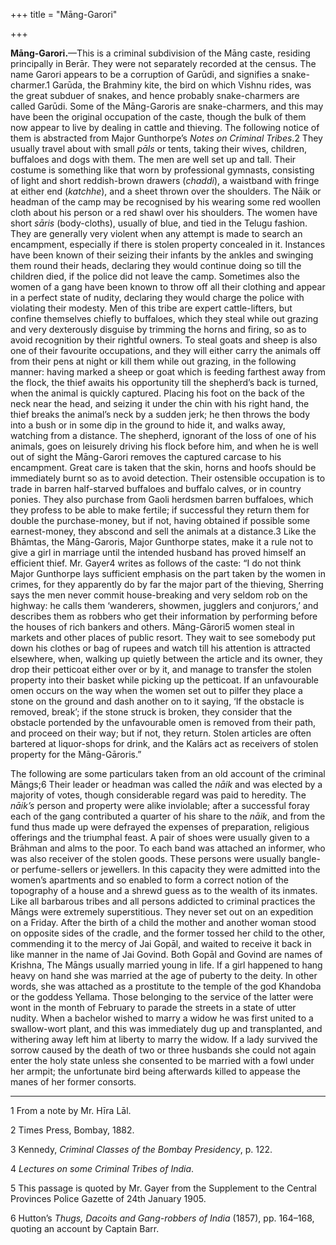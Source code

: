 +++
title = "Māng-Garori"

+++

**Māng-Garori.**—This is a criminal subdivision of the Māng caste, residing principally in Berār. They were not separately recorded at the census. The name Garori appears to be a corruption of Garūdi, and signifies a snake-charmer.1 Garūda, the Brahminy kite, the bird on which Vishnu rides, was the great subduer of snakes, and hence probably snake-charmers are called Garūdi. Some of the Māng-Garoris are snake-charmers, and this may have been the original occupation of the caste, though the bulk of them now appear to live by dealing in cattle and thieving. The following notice of them is abstracted from Major Gunthorpe’s *Notes on Criminal Tribes*.2 They usually travel about with small *pāls* or tents, taking their wives, children, buffaloes and dogs with them. The men are well set up and tall. Their costume is something like that worn by professional gymnasts, consisting of light and short reddish-brown drawers \(*chaddi*\), a waistband with fringe at either end \(*katchhe*\), and a sheet thrown over the shoulders. The Nāik or headman of the camp may be recognised by his wearing some red woollen cloth about his person or a red shawl over his shoulders. The women have short *sāris* \(body-cloths\), usually of blue, and tied in the Telugu fashion. They are generally very violent when any attempt is made to search an encampment, especially if there is stolen property concealed in it. Instances have been known of their seizing their infants by the ankles and swinging them round their heads, declaring they would continue doing so till the children died, if the police did not leave the camp. Sometimes also the women of a gang have been known to throw off all their clothing and appear in a perfect state of nudity, declaring they would charge the police with violating their modesty. Men of this tribe are expert cattle-lifters, but confine themselves chiefly to buffaloes, which they steal while out grazing and very dexterously disguise by trimming the horns and firing, so as to avoid recognition by their rightful owners. To steal goats and sheep is also one of their favourite occupations, and they will either carry the animals off from their pens at night or kill them while out grazing, in the following manner: having marked a sheep or goat which is feeding farthest away from the flock, the thief awaits his opportunity till the shepherd’s back is turned, when the animal is quickly captured. Placing his foot on the back of the neck near the head, and seizing it under the chin with his right hand, the thief breaks the animal’s neck by a sudden jerk; he then throws the body into a bush or in some dip in the ground to hide it, and walks away, watching from a distance. The shepherd, ignorant of the loss of one of his animals, goes on leisurely driving his flock before him, and when he is well out of sight the Māng-Garori removes the captured carcase to his encampment. Great care is taken that the skin, horns and hoofs should be immediately burnt so as to avoid detection. Their ostensible occupation is to trade in barren half-starved buffaloes and buffalo calves, or in country ponies. They also purchase from Gaoli herdsmen barren buffaloes, which they profess to be able to make fertile; if successful they return them for double the purchase-money, but if not, having obtained if possible some earnest-money, they abscond and sell the animals at a distance.3 Like the Bhāmtas, the Māng-Garoris, Major Gunthorpe states, make it a rule not to give a girl in marriage until the intended husband has proved himself an efficient thief. Mr. Gayer4 writes as follows of the caste: “I do not think Major Gunthorpe lays sufficient emphasis on the part taken by the women in crimes, for they apparently do by far the major part of the thieving, Sherring says the men never commit house-breaking and very seldom rob on the highway: he calls them ‘wanderers, showmen, jugglers and conjurors,’ and describes them as robbers who get their information by performing before the houses of rich bankers and others. Māng-Gārori5 women steal in markets and other places of public resort. They wait to see somebody put down his clothes or bag of rupees and watch till his attention is attracted elsewhere, when, walking up quietly between the article and its owner, they drop their petticoat either over or by it, and manage to transfer the stolen property into their basket while picking up the petticoat. If an unfavourable omen occurs on the way when the women set out to pilfer they place a stone on the ground and dash another on to it saying, ‘If the obstacle is removed, break’; if the stone struck is broken, they consider that the obstacle portended by the unfavourable omen is removed from their path, and proceed on their way; but if not, they return. Stolen articles are often bartered at liquor-shops for drink, and the Kalārs act as receivers of stolen property for the Māng-Gāroris.” 

The following are some particulars taken from an old account of the criminal Māngs;6 Their leader or headman was called the *nāik* and was elected by a majority of votes, though considerable regard was paid to heredity. The *nāik’s* person and property were alike inviolable; after a successful foray each of the gang contributed a quarter of his share to the *nāik*, and from the fund thus made up were defrayed the expenses of preparation, religious offerings and the triumphal feast. A pair of shoes were usually given to a Brāhman and alms to the poor. To each band was attached an informer, who was also receiver of the stolen goods. These persons were usually bangle- or perfume-sellers or jewellers. In this capacity they were admitted into the women’s apartments and so enabled to form a correct notion of the topography of a house and a shrewd guess as to the wealth of its inmates. Like all barbarous tribes and all persons addicted to criminal practices the Māngs were extremely superstitious. They never set out on an expedition on a Friday. After the birth of a child the mother and another woman stood on opposite sides of the cradle, and the former tossed her child to the other, commending it to the mercy of Jai Gopāl, and waited to receive it back in like manner in the name of Jai Govind. Both Gopāl and Govind are names of Krishna, The Māngs usually married young in life. If a girl happened to hang heavy on hand she was married at the age of puberty to the deity. In other words, she was attached as a prostitute to the temple of the god Khandoba or the goddess Yellama. Those belonging to the service of the latter were wont in the month of February to parade the streets in a state of utter nudity. When a bachelor wished to marry a widow he was first united to a swallow-wort plant, and this was immediately dug up and transplanted, and withering away left him at liberty to marry the widow. If a lady survived the sorrow caused by the death of two or three husbands she could not again enter the holy state unless she consented to be married with a fowl under her armpit; the unfortunate bird being afterwards killed to appease the manes of her former consorts. 


* * *

1 From a note by Mr. Hīra Lāl. 

2 Times Press, Bombay, 1882. 

3 Kennedy, *Criminal Classes of the Bombay Presidency*, p. 122. 

4 *Lectures on some Criminal Tribes of India*. 

5 This passage is quoted by Mr. Gayer from the Supplement to the Central Provinces Police Gazette of 24th January 1905. 

6 Hutton’s *Thugs, Dacoits and Gang-robbers of India* \(1857\), pp. 164–168, quoting an account by Captain Barr. 




